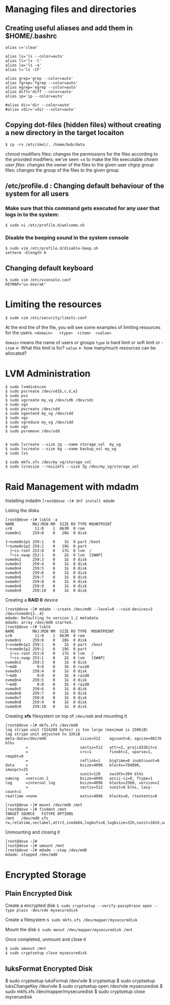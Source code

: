 # Managing files and directories

## Creating useful aliases and add them in $HOME/.bashrc
```
alias c='clear'

alias ls='ls --color=auto'
alias ll='ls -l'
alias la='ls -a'
alias l='ls -CF'

alias grep='grep --color=auto'
alias fgrep='fgrep --color=auto'
alias egrep='egrep --color=auto'
alias diff='diff --color=auto'
alias ip='ip --color=auto'

#alias dir='dir --color=auto'
#alias vdir='vdir --color=auto'

```


## Copying dot-files (hidden files) without creating a new directory in the target locaiton
`$ cp -rv /etc/skel/. /home/bob/data`


chmod modifiers files: changes the permissions for the files according to the provided modifiers; we've seen +x to make the file executable
*chown user files*: changes the owner of the files to the given user
chgrp group files: changes the group of the files to the given group


## /etc/profile.d : Changing default behaviour of the system for all users
### Make sure that this command gets executed for any user that logs in to the system:
`$ sudo vi /etc/profile.d/welcome.sh`

### Disable the beeping sound in the system console
```
$ sudo vim /etc/profile.d/disable-beep.sh
setterm -blength 0
```

## Changing default keyboard
```
$ sudo vim /etc/vconsole.conf
KEYMAP="us-dvorak"
```

# Limiting the resources
`$ sude vim /etc/security/limits.conf`

At the end the of the file, you will see some examples of limiting resources for the users.
`<domain>   <type>  <item>  <value>`

`domain` means the name of users or groups
`type` is hard limit or soft limit or -
`item` <- What this limit is for?
`value` <- how many/much resources can be allocated?



# LVM Administration
```
$ sudo lvmdiskscan
$ sudo pvcreate /dev/vd{b,c,d,e}
$ sudo pvs
$ sudo vgcreate my_vg /dev/sdb /dev/sdc
$ sudo vgs
$ sudo pvcreate /dev/sdd
$ sudo vgextend my_vg /dev/sdd
$ sudo vgs
$ sudo vgreduce my_vg /dev/sdd
$ sudo vgs
$ sudo pvremove /dev/sdd


$ sudo lvcreate --size 2g --name storage_vol  my_vg
$ sudo lvcreate --size 6g --name backup_vol my_vg
$ sudo lvs

$ sudo mkfs.xfs /dev/my_vg/storage_vol
$ sudo lvresize --resizefs --size 3g /dev/my_vg/storage_vol
```

# Raid Management with mdadm

Installing mdadm
`[root@dove ~]# dnf install mdadm`

Listing the disks
```
[root@dove ~]# lsblk -a
NAME        MAJ:MIN RM  SIZE RO TYPE MOUNTPOINT
sr0          11:0    1  863M  0 rom
nvme0n1     259:0    0   20G  0 disk

├─nvme0n1p1 259:1    0    1G  0 part /boot
└─nvme0n1p2 259:2    0   19G  0 part
  ├─cs-root 253:0    0   17G  0 lvm  /
  └─cs-swap 253:1    0    2G  0 lvm  [SWAP]
nvme0n2     259:3    0    1G  0 disk
nvme0n3     259:4    0    1G  0 disk
nvme0n4     259:5    0    1G  0 disk
nvme0n5     259:6    0    1G  0 disk
nvme0n6     259:7    0    1G  0 disk
nvme0n7     259:8    0    1G  0 disk
nvme0n8     259:9    0    1G  0 disk
nvme0n9     259:10   0    1G  0 disk
```

Creating a __RAID 0__ device
```
[root@dove ~]# mdadm --create /dev/md0 --level=0 --raid-devices=3 /dev/nvme0n{2..4}
mdadm: Defaulting to version 1.2 metadata
mdadm: array /dev/md0 started.
[root@dove ~]# lsblk
NAME        MAJ:MIN RM  SIZE RO TYPE  MOUNTPOINT
sr0          11:0    1  863M  0 rom
nvme0n1     259:0    0   20G  0 disk
├─nvme0n1p1 259:1    0    1G  0 part  /boot
└─nvme0n1p2 259:2    0   19G  0 part
  ├─cs-root 253:0    0   17G  0 lvm   /
  └─cs-swap 253:1    0    2G  0 lvm   [SWAP]
nvme0n2     259:3    0    1G  0 disk
└─md0         9:0    0    3G  0 raid0
nvme0n3     259:4    0    1G  0 disk
└─md0         9:0    0    3G  0 raid0
nvme0n4     259:5    0    1G  0 disk
└─md0         9:0    0    3G  0 raid0
nvme0n5     259:6    0    1G  0 disk
nvme0n6     259:7    0    1G  0 disk
nvme0n7     259:8    0    1G  0 disk
nvme0n8     259:9    0    1G  0 disk
nvme0n9     259:10   0    1G  0 disk
```

Creating __xfs__ filesystem on top of `/dev/md0` and mounting it
```
[root@dove ~]# mkfs.xfs /dev/md0
log stripe unit (524288 bytes) is too large (maximum is 256KiB)
log stripe unit adjusted to 32KiB
meta-data=/dev/md0               isize=512    agcount=8, agsize=98176 blks
         =                       sectsz=512   attr=2, projid32bit=1
         =                       crc=1        finobt=1, sparse=1, rmapbt=0
         =                       reflink=1    bigtime=0 inobtcount=0
data     =                       bsize=4096   blocks=784896, imaxpct=25
         =                       sunit=128    swidth=384 blks
naming   =version 2              bsize=4096   ascii-ci=0, ftype=1
log      =internal log           bsize=4096   blocks=2560, version=2
         =                       sectsz=512   sunit=8 blks, lazy-count=1
realtime =none                   extsz=4096   blocks=0, rtextents=0

[root@dove ~]# mount /dev/md0 /mnt
[root@dove ~]# findmnt /mnt
TARGET SOURCE   FSTYPE OPTIONS
/mnt   /dev/md0 xfs    rw,relatime,seclabel,attr2,inode64,logbufs=8,logbsize=32k,sunit=1024,swidth=3072,noquota
```

Unmounting and closing it
```
[root@dove ~]#
[root@dove ~]# umount /mnt
[root@dove ~]# mdadm --stop /dev/md0
mdadm: stopped /dev/md0
```
# Encrypted Storage

## Plain Encrypted Disk

Create a encrypted disk
`$ sudo cryptsetup --verify-passphrase open --type plain -dev/vde mysecuredisk`

Create a filesystem
`$ sudo mkfs.xfs /dev/mapper/mysecuredisk`

Mount the disk
`$ sudo monut /dev/mapper/mysecuredisk /mnt`

Once completed, unmount and close it
```
$ sudo umonut /mnt
$ sudo cryptsetup close mysecuredisk
```

## luksFormat Encrypted Disk

$ sudo cryptsetup luksFormat /dev/vde
$ cryptsetup
$ sudo cryptsetup luksChangeKey /dev/vde
$ sudo cryptsetup open /dev/vde mysecuredisk
$ sudo mkfs.xfs /dev/mapper/mysecuredisk
$ sudo cryptsetup close myceruedisk



